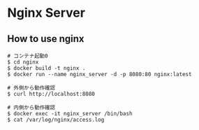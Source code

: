 # Nginx Server

## How to use nginx
```
# コンテナ起動0
$ cd nginx
$ docker build -t nginx .
$ docker run --name nginx_server -d -p 8080:80 nginx:latest

# 外側から動作確認
$ curl http://localhost:8080

# 内側から動作確認
$ docker exec -it nginx_server /bin/bash
$ cat /var/log/nginx/access.log
```
